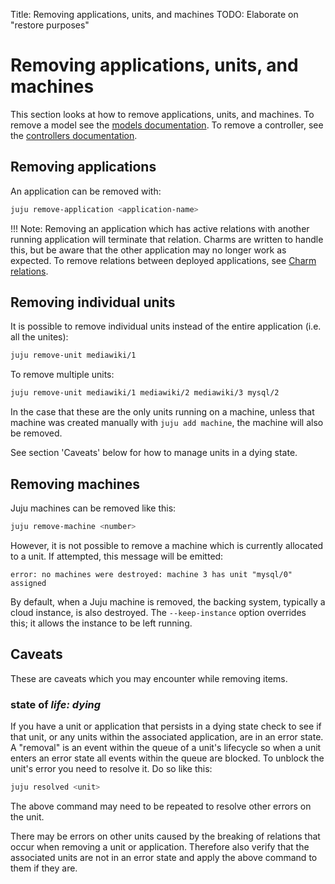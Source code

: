 Title: Removing applications, units, and machines
TODO:  Elaborate on "restore purposes"

# Removing applications, units, and machines

This section looks at how to remove applications, units, and machines. To 
remove a model see the [models documentation][models]. To remove a controller,
see the [controllers documentation][controllers].

## Removing applications

An application can be removed with:

```bash
juju remove-application <application-name>
```

!!! Note: Removing an application which has active relations with another
running application will terminate that relation. Charms are written
to handle this, but be aware that the other application may no 
longer work as expected. To remove relations between deployed applications,
see [Charm relations][charmrelations].

<!-- DUBIOUS CONTENT. IS THERE A REASONABLE BENEFIT TO BE GAINED BY EXPOSING
THESE INTERNAL PROCESSES? MAYBE MOVE IT TO THE TROUBLESHOOTING SECTION?

Internally, this is how Juju processes the removal of an application:

 1. The Juju client tells the controller to destroy all the application's
    units.
 1. The controller signals to the application (charm) that it is going to be
    destroyed.
 1. The charm breaks any relations to its application by calling 
    `relationship-broken` and `relationship-departed`.
 1. The charm calls its 'stop hook' which **should**:
     - Stop the application
     - Remove any files/configuration created during the application lifecycle
     - Prepare any backup(s) of the application that are required for restore 
       purposes.
 1. The application and all its units are then removed.

It can take a while for the application to be completely removed but if
`juju status` reveals that the application is listed as "dying", but also
reports an error state, then the removed application will not go away. See the
'Caveats' section below for how to manage applications stuck in a dying state.

-->


## Removing individual units

It is possible to remove individual units instead of the entire application
(i.e. all the unites):

```bash
juju remove-unit mediawiki/1
```

To remove multiple units:

```bash
juju remove-unit mediawiki/1 mediawiki/2 mediawiki/3 mysql/2
```

In the case that these are the only units running on a machine, unless that 
machine was created manually with `juju add machine`, the machine will also be 
removed.

See section 'Caveats' below for how to manage units in a dying state.

## Removing machines

Juju machines can be removed like this:

```bash
juju remove-machine <number>
```

However, it is not possible to remove a machine which is currently allocated
to a unit. If attempted, this message will be emitted:

```no-highlight
error: no machines were destroyed: machine 3 has unit "mysql/0" assigned
```

By default, when a Juju machine is removed, the backing system, typically a
cloud instance, is also destroyed. The `--keep-instance` option overrides this;
it allows the instance to be left running.

## Caveats

These are caveats which you may encounter while removing items.

### state of *life: dying*

If you have a unit or application that persists in a dying state check to see if
that unit, or any units within the associated application, are in an error 
state. A "removal" is an event within the queue of a unit's lifecycle so when a
unit enters an error state all events within the queue are blocked. To unblock
the unit's error you need to resolve it. Do so like this:

```bash
juju resolved <unit>
```

The above command may need to be repeated to resolve other errors on the unit.

There may be errors on other units caused by the breaking of relations that
occur when removing a unit or application. Therefore also verify that the
associated units are not in an error state and apply the above command to them
if they are.

[charmrelations]: ./charms-relations.html#removing-relations
[controllers]: ./controllers.html
[models]: ./models.html
